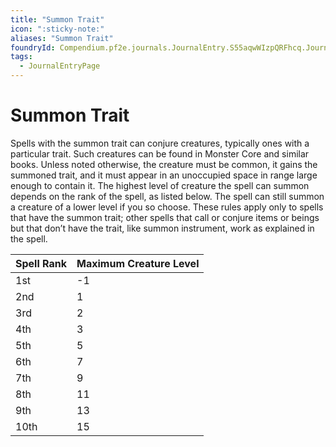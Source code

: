 ```yaml
---
title: "Summon Trait"
icon: ":sticky-note:"
aliases: "Summon Trait"
foundryId: Compendium.pf2e.journals.JournalEntry.S55aqwWIzpQRFhcq.JournalEntryPage.8gcp880pEWZ9VPnF
tags:
  - JournalEntryPage
---
```


# Summon Trait
Spells with the summon trait can conjure creatures, typically ones with a particular trait. Such creatures can be found in Monster Core and similar books. Unless noted otherwise, the creature must be common, it gains the summoned trait, and it must appear in an unoccupied space in range large enough to contain it. The highest level of creature the spell can summon depends on the rank of the spell, as listed below. The spell can still summon a creature of a lower level if you so choose. These rules apply only to spells that have the summon trait; other spells that call or conjure items or beings but that don’t have the trait, like summon instrument, work as explained in the spell.

  

| Spell Rank | Maximum Creature Level |
| --- | --- |
| 1st | \-1 |
| 2nd | 1 |
| 3rd | 2 |
| 4th | 3 |
| 5th | 5 |
| 6th | 7 |
| 7th | 9 |
| 8th | 11 |
| 9th | 13 |
| 10th | 15 |